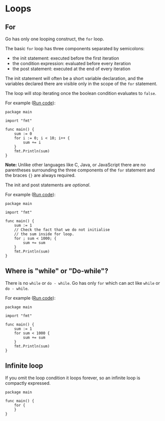 # Loops

## For

Go has only one looping construct, the `for` loop.

The basic `for` loop has three components separated by semicolons:

- the init statement: executed before the first iteration
- the condition expression: evaluated before every iteration
- the post statement: executed at the end of every iteration

The init statement will often be a short variable declaration, and the
variables declared there are visible only in the scope of the `for`
statement.

The loop will stop iterating once the boolean condition evaluates to `false`.

For example ([Run code](https://play.golang.org/p/Yh8jRtIdbuT)):
```golang
package main

import "fmt"

func main() {
	sum := 0
	for i := 0; i < 10; i++ {
		sum += i
	}
	fmt.Println(sum)
}
```

**Note:** Unlike other languages like C, Java, or JavaScript there are no parentheses
surrounding the three components of the `for` statement and the braces `{}` are
always required.

The init and post statements are *optional*.

For example ([Run code](https://play.golang.org/p/iLbpPmG0di5)):

```golang
package main

import "fmt"

func main() {
	sum := 1
    // Check the fact that we do not initialise
    // the sum inside for loop.
	for ; sum < 1000; {
		sum += sum
	}
	fmt.Println(sum)
}
```

## Where is "while" or "Do-while"?

There is no `while` or `do - while`. Go has only `for` which can act like `while` or `do - while`.

For example ([Run code](https://play.golang.org/p/-8ihiw0pxlX)):

```golang
package main

import "fmt"

func main() {
	sum := 1
	for sum < 1000 {
		sum += sum
	}
	fmt.Println(sum)
}
```

## Infinite loop

If you omit the loop condition it loops forever, so an infinite loop is compactly expressed.

```golang
package main

func main() {
	for {
	}
}
```
